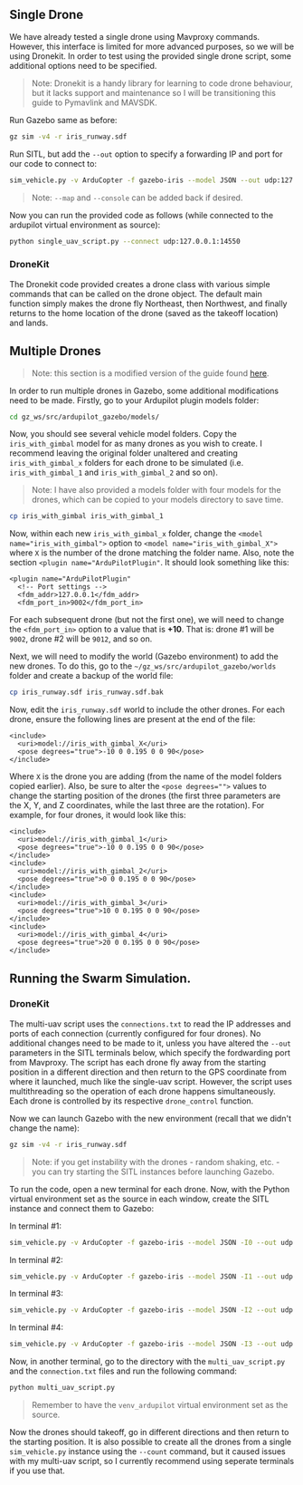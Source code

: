 ## Single Drone
We have already tested a single drone using Mavproxy commands. However, this interface is limited for more advanced purposes, so we will be using Dronekit. In order to test using the provided single drone script, some additional options need to be specified.

> Note: Dronekit is a handy library for learning to code drone behaviour, but it lacks support and maintenance so I will be transitioning this guide to Pymavlink and MAVSDK.

Run Gazebo same as before:
```sh
gz sim -v4 -r iris_runway.sdf
```

Run SITL, but add the ```--out``` option to specify a forwarding IP and port for our code to connect to:

```sh
sim_vehicle.py -v ArduCopter -f gazebo-iris --model JSON --out udp:127.0.0.1:14550
```

> Note: ```--map``` and ```--console``` can be added back if desired.

Now you can run the provided code as follows (while connected to the ardupilot virtual environment as source):

```sh
python single_uav_script.py --connect udp:127.0.0.1:14550
```

### DroneKit

The Dronekit code provided creates a drone class with various simple commands that can be called on the drone object. The default main function simply makes the drone fly Northeast, then Northwest, and finally returns to the home location of the drone (saved as the takeoff location) and lands.

## Multiple Drones
> Note: this section is a modified version of the guide found [here](https://github.com/monemati/multiuav-gazebo-simulation).

In order to run multiple drones in Gazebo, some additional modifications need to be made. Firstly, go to your Ardupilot plugin models folder:

```sh
cd gz_ws/src/ardupilot_gazebo/models/
```

Now, you should see several vehicle model folders. Copy the ```iris_with_gimbal``` model for as many drones as you wish to create. I recommend leaving the original folder unaltered and creating ```iris_with_gimbal_x``` folders for each drone to be simulated (i.e. ```iris_with_gimbal_1``` and ```iris_with_gimbal_2``` and so on).

> Note: I have also provided a models folder with four models for the drones, which can be copied to your models directory to save time.

```sh
cp iris_with_gimbal iris_with_gimbal_1
```

Now, within each new ```iris_with_gimbal_x``` folder, change the ```<model name="iris_with_gimbal">``` option to ```<model name="iris_with_gimbal_X">``` where ```X``` is the number of the drone matching the folder name. Also, note the section ```<plugin name="ArduPilotPlugin"```. It should look something like this:

```
<plugin name="ArduPilotPlugin"
  <!-- Port settings -->
  <fdm_addr>127.0.0.1</fdm_addr>
  <fdm_port_in>9002</fdm_port_in>
```
For each subsequent drone (but not the first one), we will need to change the ```<fdm_port_in>``` option to a value that is __+10__. That is: drone #1 will be ```9002```, drone #2 will be ```9012```, and so on. 

Next, we will need to modify the world (Gazebo environment) to add the new drones. To do this, go to the ```~/gz_ws/src/ardupilot_gazebo/worlds``` folder and create a backup of the world file:

```sh
cp iris_runway.sdf iris_runway.sdf.bak
```

Now, edit the ```iris_runway.sdf``` world to include the other drones. For each drone, ensure the following lines are present at the end of the file:

```
<include>
  <uri>model://iris_with_gimbal_X</uri>
  <pose degrees="true">-10 0 0.195 0 0 90</pose>
</include>
```

Where ```X``` is the drone you are adding (from the name of the model folders copied earlier). Also, be sure to alter the ```<pose degrees="">``` values to change the starting position of the drones (the first three parameters are the X, Y, and Z coordinates, while the last three are the rotation). For example, for four drones, it would look like this:

```
<include>
  <uri>model://iris_with_gimbal_1</uri>
  <pose degrees="true">-10 0 0.195 0 0 90</pose>
</include>
<include>
  <uri>model://iris_with_gimbal_2</uri>
  <pose degrees="true">0 0 0.195 0 0 90</pose>
</include>
<include>
  <uri>model://iris_with_gimbal_3</uri>
  <pose degrees="true">10 0 0.195 0 0 90</pose>
</include>
<include>
  <uri>model://iris_with_gimbal_4</uri>
  <pose degrees="true">20 0 0.195 0 0 90</pose>
</include>
```

## Running the Swarm Simulation.

### DroneKit
The multi-uav script uses the ```connections.txt``` to read the IP addresses and ports of each connection (currently configured for four drones). No additional changes need to be made to it, unless you have altered the ```--out``` parameters in the SITL terminals below, which specify the fordwarding port from Mavproxy. The script has each drone fly away from the starting position in a different direction and then return to the GPS coordinate from where it launched, much like the single-uav script. However, the script uses multithreading so the operation of each drone happens simultaneously. Each drone is controlled by its respective ```drone_control``` function.

Now we can launch Gazebo with the new environment (recall that we didn't change the name):

```sh
gz sim -v4 -r iris_runway.sdf
```

> Note: if you get instability with the drones - random shaking, etc. - you can try starting the SITL instances before launching Gazebo.

To run the code, open a new terminal for each drone. Now, with the Python virtual environment set as the source in each window, create the SITL instance and connect them to Gazebo:

In terminal #1:
```sh
sim_vehicle.py -v ArduCopter -f gazebo-iris --model JSON -I0 --out udp:127.0.0.1:14550
```
In terminal #2:
```sh
sim_vehicle.py -v ArduCopter -f gazebo-iris --model JSON -I1 --out udp:127.0.0.1:14560
```
In terminal #3:
```sh
sim_vehicle.py -v ArduCopter -f gazebo-iris --model JSON -I2 --out udp:127.0.0.1:14570
```
In terminal #4:
```sh
sim_vehicle.py -v ArduCopter -f gazebo-iris --model JSON -I3 --out udp:127.0.0.1:14580
```

Now, in another terminal, go to the directory with the ```multi_uav_script.py``` and the ```connection.txt``` files and run the following command:

```sh
python multi_uav_script.py
```
> Remember to have the ```venv_ardupilot``` virtual environment set as the source.

Now the drones should takeoff, go in different directions and then return to the starting position. It is also possible to create all the drones from a single `sim_vehicle.py` instance using the ```--count``` command, but it caused issues with my multi-uav script, so I currently recommend using seperate terminals if you use that.